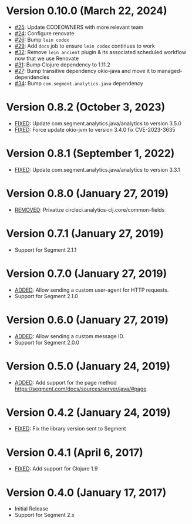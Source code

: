 Version 0.10.0 (March 22, 2024)
================================

* [#25](https://github.com/circleci/analytics-clj/pull/25): Update CODEOWNERS with more relevant team
* [#24](https://github.com/circleci/analytics-clj/pull/24): Configure renovate
* [#26](https://github.com/circleci/analytics-clj/pull/26): Bump `lein codox`
* [#29](https://github.com/circleci/analytics-clj/pull/29): Add `docs` job to ensure `lein codox` continues to work
* [#32](https://github.com/circleci/analytics-clj/pull/32): Remove `lein ancient` plugin & its associated scheduled workflow now that we use Renovate
* [#31](https://github.com/circleci/analytics-clj/pull/31): Bump Clojure dependency to 1.11.2
* [#27](https://github.com/circleci/analytics-clj/pull/27): Bump transitive dependency okio-java and move it to managed-dependencies
* [#34](https://github.com/circleci/analytics-clj/pull/34): Bump `com.segment.analytics.java` dependency

Version 0.8.2 (October 3, 2023)
================================

* [FIXED](https://github.com/circleci/analytics-clj/pull/21): Update com.segment.analytics.java/analytics to version 3.5.0
* [FIXED](https://github.com/circleci/analytics-clj/pull/21): Force update okio-jvm to version 3.4.0 fix CVE-2023-3635

Version 0.8.1 (September 1, 2022)
================================

* [FIXED](https://github.com/circleci/analytics-clj/pull/19): Update com.segment.analytics.java/analytics to version 3.3.1

Version 0.8.0 (January 27, 2019)
================================

* [REMOVED](https://github.com/circleci/analytics-clj/pull/10): Privatize circleci.analytics-clj.core/common-fields

Version 0.7.1 (January 27, 2019)
================================

* Support for Segment 2.1.1

Version 0.7.0 (January 27, 2019)
================================

* [ADDED](https://github.com/circleci/analytics-clj/pull/8): Allow sending a custom user-agent for HTTP requests.
* Support for Segment 2.1.0

Version 0.6.0 (January 27, 2019)
================================

* [ADDED](https://github.com/circleci/analytics-clj/pull/4): Allow sending a custom message ID.
* Support for Segment 2.0.0

Version 0.5.0 (January 24, 2019)
================================

* [ADDED](https://github.com/circleci/analytics-clj/pull/7): Add support for the page method https://segment.com/docs/sources/server/java/#page

Version 0.4.2 (January 24, 2019)
================================

* [FIXED](https://github.com/circleci/analytics-clj/pull/6): Fix the library version sent to Segment

Version 0.4.1 (April 6, 2017)
=============================

* [FIXED](https://github.com/circleci/analytics-clj/pull/2): Add support for Clojure 1.9

Version 0.4.0 (January 17, 2017)
================================

* Initial Release
* Support for Segment 2.x
